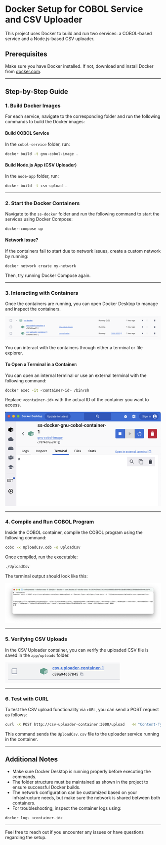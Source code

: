 
# Docker Setup for COBOL Service and CSV Uploader

This project uses Docker to build and run two services: a COBOL-based service and a Node.js-based CSV uploader.

## Prerequisites

Make sure you have Docker installed. If not, download and install Docker from [docker.com](https://www.docker.com/).

---

## Step-by-Step Guide

### 1. Build Docker Images

For each service, navigate to the corresponding folder and run the following commands to build the Docker images:

#### Build COBOL Service

In the `cobol-service` folder, run:

```bash
docker build -t gnu-cobol-image .
```

#### Build Node.js App (CSV Uploader)

In the `node-app` folder, run:

```bash
docker build -t csv-upload .
```

---

### 2. Start the Docker Containers

Navigate to the `ss-docker` folder and run the following command to start the services using Docker Compose:

```bash
docker-compose up
```

#### Network Issue?

If the containers fail to start due to network issues, create a custom network by running:

```bash
docker network create my-network
```

Then, try running Docker Compose again.

---

### 3. Interacting with Containers

Once the containers are running, you can open Docker Desktop to manage and inspect the containers.

![Docker Console](screenshot/screenshot1.png)

You can interact with the containers through either a terminal or file explorer.

#### To Open a Terminal in a Container:

You can open an internal terminal or use an external terminal with the following command:

```bash
docker exec -it <container-id> /bin/sh
```

Replace `<container-id>` with the actual ID of the container you want to access.

![Container Terminal](screenshot/screenshot2.png)

---

### 4. Compile and Run COBOL Program

Inside the COBOL container, compile the COBOL program using the following command:

```bash
cobc -x UploadCsv.cob -o UploadCsv
```

Once compiled, run the executable:

```bash
./UploadCsv
```

The terminal output should look like this:

![COBOL Terminal Output](screenshot/screenshot3.png)

---

### 5. Verifying CSV Uploads

In the CSV Uploader container, you can verify the uploaded CSV file is saved in the `app/uploads` folder.

![File Upload Check](screenshot/screenshot4.png)

---

### 6. Test with CURL

To test the CSV upload functionality via `cURL`, you can send a POST request as follows:

```bash
curl -X POST http://csv-uploader-container:3000/upload   -H "Content-Type: multipart/form-data"   -F "file=@/workspace/UploadCsv.csv;type=text/csv"
```

This command sends the `UploadCsv.csv` file to the uploader service running in the container.

---

## Additional Notes

- Make sure Docker Desktop is running properly before executing the commands.
- The folder structure must be maintained as shown in the project to ensure successful Docker builds.
- The network configuration can be customized based on your infrastructure needs, but make sure the network is shared between both containers.
- For troubleshooting, inspect the container logs using:

```bash
docker logs <container-id>
```

---

Feel free to reach out if you encounter any issues or have questions regarding the setup.
